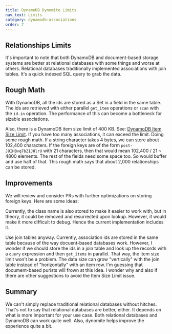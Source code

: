 ```yaml
---
title: DynamoDB Dynomite Limits
nav_text: Limits
category: dynamodb-associations
order: 7
---
```


## Relationships Limits

It's important to note that both DynamoDB and document-based storage systems are better at relational databases with some things and worse at others. Relational databases traditionally implemented associations with join tables. It's a quick indexed SQL query to grab the data.

## Rough Math

With DynamoDB, all the ids are stored as a Set in a field in the same table. The ids are retrieved with either parallel `get_item` operations or `scan` with the `id.in` operation. The performance of this can become a bottleneck for sizable associations.

Also, there is a DynamoDB item size limit of 400 KB. See: [DynamoDB Item Size Limit](https://docs.aws.amazon.com/amazondynamodb/latest/developerguide/ServiceQuotas.html#limits-items). If you have too many associations, it can exceed the limit. Doing some rough math. If a string character takes 4 bytes, we can store about 102,400 characters. If the foreign keys are of the form `post-JOIHBvq7bZ1JHlrU` with 21 characters, then that would mean 102,400 / 21 ~ 4800 elements. The rest of the fields need some space too. So would buffer and use half of that. This rough math says that about 2,000 relationships can be stored.

## Improvements

We will review and consider PRs with further optimizations on storing foreign keys. Here are some ideas:

Currently, the class name is also stored to make it easier to work with, but in theory, it could be removed and resurrected upon lookup. However, it would make it more difficult to debug. Hence the current implementation includes it.

Use join tables anyway. Currently, association ids are stored in the same table because of the way docuent-based databases work. However, I wonder if we should store the ids in a join table and look up the records with a `query` expression and then `get_items` in parallel. That way, the item size limit won't be a problem. The data size can grow "vertically" with the join table instead of "horizontally" with an item row. I'm guessing that document-based purists will frown at this idea. I wonder why and also if there are other suggestions to avoid the Item Size Limit issue.

## Summary

We can't simply replace traditional relational databases without hitches. That's not to say that relational databases are better, either. It depends on what is more important for your use case. Both relational databases and DynamoDB can work quite well. Also, dynomite helps improve the experience quite a bit.
